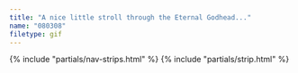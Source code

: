 ```yaml
---
title: "A nice little stroll through the Eternal Godhead..."
name: "080308"
filetype: gif
---
```


{% include "partials/nav-strips.html" %}
{% include "partials/strip.html" %}